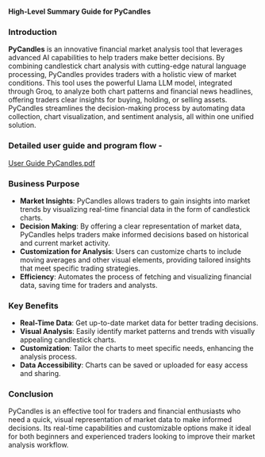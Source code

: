 **High-Level Summary Guide for PyCandles**

### Introduction
**PyCandles**  is an innovative financial market analysis tool that leverages advanced AI capabilities to help traders make better decisions. By combining candlestick chart analysis with cutting-edge natural language processing, PyCandles provides traders with a holistic view of market conditions. This tool uses the powerful Llama LLM model, integrated through Groq, to analyze both chart patterns and financial news headlines, offering traders clear insights for buying, holding, or selling assets. PyCandles streamlines the decision-making process by automating data collection, chart visualization, and sentiment analysis, all within one unified solution.

### Detailed user guide and program flow - 
[User Guide PyCandles.pdf](https://github.com/user-attachments/files/17534872/User.Guide.PyCandles.pdf)


### Business Purpose
- **Market Insights**: PyCandles allows traders to gain insights into market trends by visualizing real-time financial data in the form of candlestick charts.
- **Decision Making**: By offering a clear representation of market data, PyCandles helps traders make informed decisions based on historical and current market activity.
- **Customization for Analysis**: Users can customize charts to include moving averages and other visual elements, providing tailored insights that meet specific trading strategies.
- **Efficiency**: Automates the process of fetching and visualizing financial data, saving time for traders and analysts.

### Key Benefits
- **Real-Time Data**: Get up-to-date market data for better trading decisions.
- **Visual Analysis**: Easily identify market patterns and trends with visually appealing candlestick charts.
- **Customization**: Tailor the charts to meet specific needs, enhancing the analysis process.
- **Data Accessibility**: Charts can be saved or uploaded for easy access and sharing.

### Conclusion
PyCandles is an effective tool for traders and financial enthusiasts who need a quick, visual representation of market data to make informed decisions. Its real-time capabilities and customizable options make it ideal for both beginners and experienced traders looking to improve their market analysis workflow.

